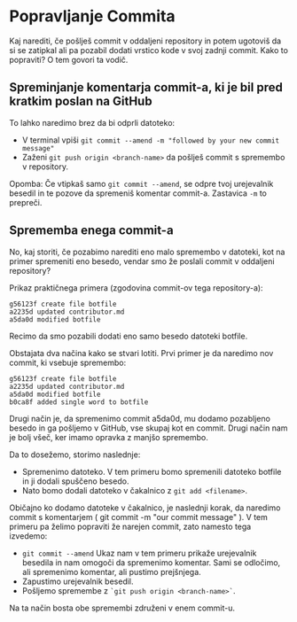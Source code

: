 # Popravljanje Commita

Kaj narediti, če pošlješ commit v oddaljeni repository in potem ugotoviš da si se zatipkal ali pa pozabil dodati vrstico kode v svoj zadnji commit.
Kako to popraviti? O tem govori ta vodič.

## Spreminjanje komentarja commit-a, ki je bil pred kratkim poslan na GitHub
To lahko naredimo brez da bi odprli datoteko:
*   V terminal vpiši ```git commit --amend -m "followed by your new commit message"```
*   Zaženi ```git push origin <branch-name>``` da pošlješ commit s spremembo v repository.

Opomba: Če vtipkaš samo ```git commit --amend```, se odpre tvoj urejevalnik besedil in te pozove da spremeniš komentar commit-a.
Zastavica ``-m`` to prepreči.

## Sprememba enega commit-a

No, kaj storiti, če pozabimo narediti eno malo spremembo v datoteki, kot na primer spremeniti eno besedo, vendar smo že poslali commit v oddaljeni repository?

Prikaz praktičnega primera (zgodovina commit-ov tega repository-a):
```
g56123f create file botfile
a2235d updated contributor.md
a5da0d modified botfile
```
Recimo da smo pozabili dodati eno samo besedo datoteki botfile.

Obstajata dva načina kako se stvari lotiti. Prvi primer je da naredimo nov commit, ki vsebuje spremembo:
```
g56123f create file botfile
a2235d updated contributor.md
a5da0d modified botfile
b0ca8f added single word to botfile
```
Drugi način je, da spremenimo commit a5da0d, mu dodamo pozabljeno besedo in ga pošljemo v GitHub, vse skupaj kot en commit.
Drugi način nam je bolj všeč, ker imamo opravka z manjšo spremembo.

Da to dosežemo, storimo naslednje:
*   Spremenimo datoteko. V tem primeru bomo spremenili datoteko botfile in ji dodali spuščeno besedo.
*   Nato bomo dodali datoteko v čakalnico z ```git add <filename>```.

Običajno ko dodamo datoteke v čakalnico, je naslednji korak, da naredimo commit s komentarjem ( git commit -m "our commit message" ).
V tem primeru pa želimo popraviti že narejen commit, zato namesto tega izvedemo:

* ```git commit --amend```
 Ukaz nam v tem primeru prikaže urejevalnik besedila in nam omogoči da spremenimo komentar. Sami se odločimo, ali spremenimo komentar, ali pustimo prejšnjega.
* Zapustimo urejevalnik besedil.
* Pošljemo spremembe z `` `git push origin <branch-name>` ``.

Na ta način bosta obe spremembi združeni v enem commit-u.
